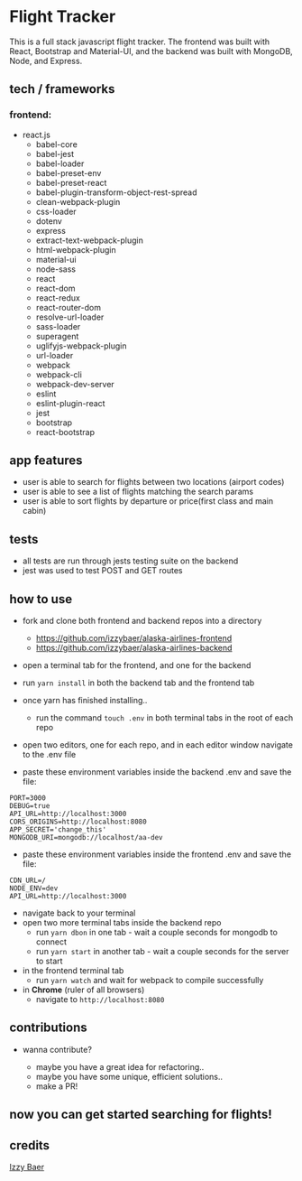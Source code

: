 # Flight Tracker

This is a full stack javascript flight tracker. The frontend was built with React, Bootstrap and Material-UI, and the backend was built with MongoDB, Node, and Express.

## tech / frameworks

### frontend:
- react.js
    - babel-core
    - babel-jest
    - babel-loader
    - babel-preset-env
    - babel-preset-react
    - babel-plugin-transform-object-rest-spread
    - clean-webpack-plugin
    - css-loader
    - dotenv
    - express
    - extract-text-webpack-plugin
    - html-webpack-plugin
    - material-ui
    - node-sass
    - react
    - react-dom
    - react-redux
    - react-router-dom
    - resolve-url-loader
    - sass-loader
    - superagent
    - uglifyjs-webpack-plugin
    - url-loader
    - webpack
    - webpack-cli
    - webpack-dev-server
    - eslint
    - eslint-plugin-react
    - jest
    - bootstrap
    - react-bootstrap

## app features

- user is able to search for flights between two locations (airport codes)
- user is able to see a list of flights matching the search params
- user is able to sort flights by departure or price(first class and main cabin)

## tests

- all tests are run through jests testing suite on the backend
- jest was used to test POST and GET routes

## how to use

- fork and clone both frontend and backend repos into a directory
    - https://github.com/izzybaer/alaska-airlines-frontend
    - https://github.com/izzybaer/alaska-airlines-backend 

- open a terminal tab for the frontend, and one for the backend
- run `yarn install` in both the backend tab and the frontend tab
- once yarn has finished installing..
    - run the command `touch .env` in both terminal tabs in the root of each repo
- open two editors, one for each repo, and in each editor window navigate to the .env file
- paste these environment variables inside the backend .env and save the file: 

``` 
PORT=3000
DEBUG=true
API_URL=http://localhost:3000
CORS_ORIGINS=http://localhost:8080
APP_SECRET='change_this'
MONGODB_URI=mongodb://localhost/aa-dev
```

- paste these environment variables inside the frontend .env and save the file:

```
CDN_URL=/
NODE_ENV=dev
API_URL=http://localhost:3000
```

- navigate back to your terminal
- open two more terminal tabs inside the backend repo
    - run `yarn dbon` in one tab - wait a couple seconds for mongodb to connect
    - run `yarn start` in another tab - wait a couple seconds for the server to start
- in the frontend terminal tab 
    - run `yarn watch` and wait for webpack to compile successfully
- in **Chrome** (ruler of all browsers)
    - navigate to `http://localhost:8080`


## contributions
    
- wanna contribute?

    - maybe you have a great idea for refactoring..
    - maybe you have some unique, efficient solutions..
    - make a PR! 
        
        
        
## now you can get started searching for flights!



## credits


[Izzy Baer](https://github.com/izzybaer)
